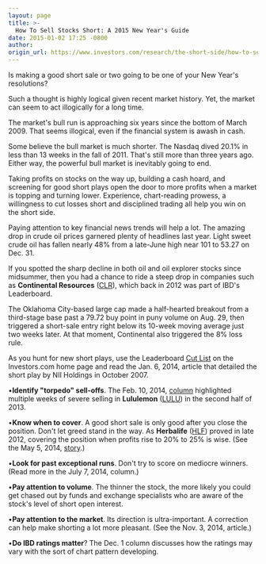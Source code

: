 ```yaml
---
layout: page
title: >-
  How To Sell Stocks Short: A 2015 New Year's Guide
date: 2015-01-02 17:25 -0800
author: 
origin_url: https://www.investors.com/research/the-short-side/how-to-sell-stocks-short-a-2015-new-years-guide
---
```





Is making a good short sale or two going to be one of your New Year's resolutions?

  

Such a thought is highly logical given recent market history. Yet, the market can seem to act illogically for a long time.

  

The market's bull run is approaching six years since the bottom of March 2009. That seems illogical, even if the financial system is awash in cash.

  

Some believe the bull market is much shorter. The Nasdaq dived 20.1% in less than 13 weeks in the fall of 2011. That's still more than three years ago. Either way, the powerful bull market is inevitably going to end.

  

Taking profits on stocks on the way up, building a cash hoard, and screening for good short plays open the door to more profits when a market is topping and turning lower. Experience, chart-reading prowess, a willingness to cut losses short and disciplined trading all help you win on the short side.

  

Paying attention to key financial news trends will help a lot. The amazing drop in crude oil prices garnered plenty of headlines last year. Light sweet crude oil has fallen nearly 48% from a late-June high near 101 to 53.27 on Dec. 31.

  

If you spotted the sharp decline in both oil and oil explorer stocks since midsummer, then you had a chance to ride a steep drop in companies such as **Continental Resources** ([CLR](https://research.investors.com/quote.aspx?symbol=CLR)), which back in 2012 was part of IBD's Leaderboard.

  

The Oklahoma City-based large cap made a half-hearted breakout from a third-stage base past a 79.72 buy point in puny volume on Aug. 29, then triggered a short-sale entry right below its 10-week moving average just two weeks later. At that moment, Continental also triggered the 8% loss rule.

  

As you hunt for new short plays, use the Leaderboard [Cut List](http://news.investors.com/investing/the-short-side.htm) on the Investors.com home page and read the Jan. 6, 2014, article that detailed the short play by NII Holdings in October 2007.

  

•**Identify "torpedo" sell-offs**. The Feb. 10, 2014, [column](http://news.investors.com/investing-the-short-side/020714-689340-how-to-sell-stocks-short.htm) highlighted multiple weeks of severe selling in **Lululemon** ([LULU](https://research.investors.com/quote.aspx?symbol=LULU)) in the second half of 2013.

  

•**Know when to cover**. A good short sale is only good after you close the position. Don't let greed stand in the way. As **Herbalife** ([HLF](https://research.investors.com/quote.aspx?symbol=HLF)) proved in late 2012, covering the position when profits rise to 20% to 25% is wise. (See the May 5, 2014, [story](http://news.investors.com/investing-the-short-side/050214-699443-how-to-sell-stocks-short.htm).)

  

•**Look for past exceptional runs**. Don't try to score on mediocre winners. (Read more in the July 7, 2014, column.)

  

•**Pay attention to volume**. The thinner the stock, the more likely you could get chased out by funds and exchange specialists who are aware of the stock's level of short open interest.

  

•**Pay attention to the market**. Its direction is ultra-important. A correction can help make shorting a lot more pleasant. (See the Nov. 3, 2014, article.)

  

•**Do IBD ratings matter**? The Dec. 1 column discusses how the ratings may vary with the sort of chart pattern developing.




